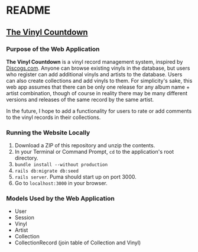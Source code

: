 # README

## [The Vinyl Countdown](https://the-vinyl-countdown.herokuapp.com)

### Purpose of the Web Application

**The Vinyl Countdown** is a vinyl record management system, inspired by [Discogs.com](discogs.com). Anyone can browse existing vinyls in the database, but users who register can add additional vinyls and artists to the database. Users can also create collections and add vinyls to them. For simplicity's sake, this web app assumes that there can be only one release for any album name + artist combination, though of course in reality there may be many different versions and releases of the same record by the same artist.

In the future, I hope to add a functionality for users to rate or add comments to the vinyl records in their collections.

### Running the Website Locally

1. Download a ZIP of this repository and unzip the contents.
2. In your Terminal or Command Prompt, `cd` to the application's root directory.
3. `bundle install --without production`
4. `rails db:migrate db:seed` 
6. `rails server`.  Puma should start up on port 3000.
7. Go to `localhost:3000` in your browser.

### Models Used by the Web Application
* User
* Session
* Vinyl
* Artist
* Collection
* CollectionRecord (join table of Collection and Vinyl)